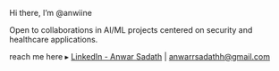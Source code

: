 Hi there, I’m @anwiine

Open to collaborations in AI/ML projects centered on security and healthcare applications.

reach me here ▸ [LinkedIn - Anwar Sadath](https://www.linkedin.com/in/anwarrsadathh) | anwarrsadathh@gmail.com
